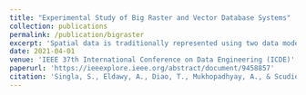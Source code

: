 ```yaml
---
title: "Experimental Study of Big Raster and Vector Database Systems"
collection: publications
permalink: /publication/bigraster
excerpt: 'Spatial data is traditionally represented using two data models, raster and vector. Raster data refers to satellite imagery while vector data includes GPS data, Tweets, and regional boundaries. While there are many real-world applications that need to process both raster and vector data concurrently, state-of-the-art systems are limited to processing one of these two representations while converting the other one which limits their scalability. This paper draws the attention of the research community to the research problems that emerge from the concurrent processing of raster and vector data. It describes three real-world applications and explains their computation and access patterns for raster and vector data. Additionally, it runs an extensive experimental evaluation using state-of-the-art big spatial data systems with raster data of up-to a trillion pixels, and vector data with up-to hundreds of millions of edges. The results show that while most systems can analyze raster and vector concurrently, but they have limited scalability for large-scale data.'
date: 2021-04-01
venue: 'IEEE 37th International Conference on Data Engineering (ICDE)'
paperurl: 'https://ieeexplore.ieee.org/abstract/document/9458857'
citation: 'Singla, S., Eldawy, A., Diao, T., Mukhopadhyay, A., & Scudiero, E. (2021). &quot;Experimental Study of Big Raster and Vector Database Systems&quot; <i>2021 IEEE 37th International Conference on Data Engineering (ICDE) (pp. 2243-2248)</i>.'
---
```

<!-- # This paper is about the number 2. The number 3 is left for future work.

# [Download paper here](http://academicpages.github.io/files/paper2.pdf)

# Recommended citation: Your Name, You. (2010). "Paper Title Number 2." <i>Journal 1</i>. 1(2). -->